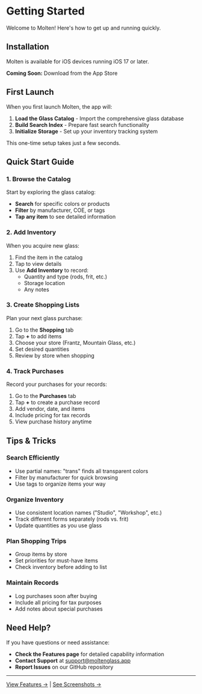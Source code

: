 # Getting Started

Welcome to Molten! Here's how to get up and running quickly.

## Installation

Molten is available for iOS devices running iOS 17 or later.

**Coming Soon:** Download from the App Store

## First Launch

When you first launch Molten, the app will:

1. **Load the Glass Catalog** - Import the comprehensive glass database
2. **Build Search Index** - Prepare fast search functionality
3. **Initialize Storage** - Set up your inventory tracking system

This one-time setup takes just a few seconds.

## Quick Start Guide

### 1. Browse the Catalog

Start by exploring the glass catalog:

- **Search** for specific colors or products
- **Filter** by manufacturer, COE, or tags
- **Tap any item** to see detailed information

### 2. Add Inventory

When you acquire new glass:

1. Find the item in the catalog
2. Tap to view details
3. Use **Add Inventory** to record:
   - Quantity and type (rods, frit, etc.)
   - Storage location
   - Any notes

### 3. Create Shopping Lists

Plan your next glass purchase:

1. Go to the **Shopping** tab
2. Tap **+** to add items
3. Choose your store (Frantz, Mountain Glass, etc.)
4. Set desired quantities
5. Review by store when shopping

### 4. Track Purchases

Record your purchases for your records:

1. Go to the **Purchases** tab
2. Tap **+** to create a purchase record
3. Add vendor, date, and items
4. Include pricing for tax records
5. View purchase history anytime

## Tips & Tricks

### Search Efficiently
- Use partial names: "trans" finds all transparent colors
- Filter by manufacturer for quick browsing
- Use tags to organize items your way

### Organize Inventory
- Use consistent location names ("Studio", "Workshop", etc.)
- Track different forms separately (rods vs. frit)
- Update quantities as you use glass

### Plan Shopping Trips
- Group items by store
- Set priorities for must-have items
- Check inventory before adding to list

### Maintain Records
- Log purchases soon after buying
- Include all pricing for tax purposes
- Add notes about special purchases

## Need Help?

If you have questions or need assistance:

- **Check the Features page** for detailed capability information
- **Contact Support** at support@moltenglass.app
- **Report Issues** on our GitHub repository

---

[View Features →](features) | [See Screenshots →](screenshots)
